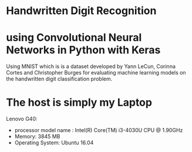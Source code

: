 #        Handwritten Digit Recognition
# using Convolutional Neural Networks in Python with Keras
Using MNIST which is is a dataset developed by Yann LeCun, Corinna Cortes and Christopher Burges for evaluating machine learning models on the handwritten digit classification problem.

# The host is simply my Laptop
Lenovo G40: 
- processor model name : Intel(R) Core(TM) i3-4030U CPU @ 1.90GHz
- Memory: 3845 MB
- Operating System: Ubuntu 16.04
